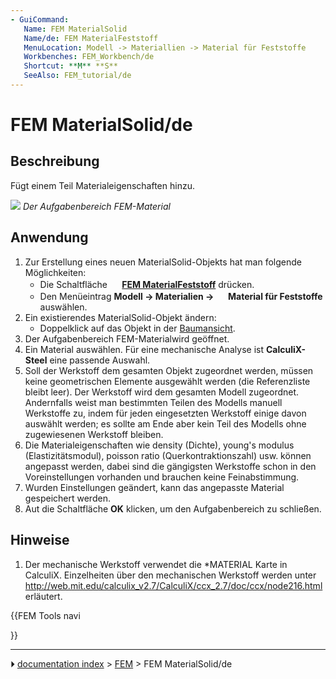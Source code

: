 ```yaml
---
- GuiCommand:
   Name: FEM MaterialSolid
   Name/de: FEM MaterialFeststoff
   MenuLocation: Modell -> Materiallien -> Material für Feststoffe
   Workbenches: FEM_Workbench/de
   Shortcut: **M** **S**
   SeeAlso: FEM_tutorial/de
---
```


# FEM MaterialSolid/de



## Beschreibung

Fügt einem Teil Materialeigenschaften hinzu.

![](images/FEMMaterialSolidProperties.png ) 
*Der Aufgabenbereich FEM-Material*



## Anwendung

1.  Zur Erstellung eines neuen MaterialSolid-Objekts hat man folgende Möglichkeiten:
    -   Die Schaltfläche **<img src="images/FEM_MaterialSolid.svg" width=16px> [FEM MaterialFeststoff](FEM_MaterialSolid/de.md)** drücken.
    -   Den Menüeintrag **Modell → Materialien → <img src="images/FEM_MaterialSolid.svg" width=16px> Material für Feststoffe** auswählen.
2.  Ein existierendes MaterialSolid-Objekt ändern:
    -   Doppelklick auf das Objekt in der [Baumansicht](Tree_view/de.md).
3.  Der Aufgabenbereich FEM-Materialwird geöffnet.
4.  Ein Material auswählen. Für eine mechanische Analyse ist **CalculiX-Steel** eine passende Auswahl.
5.  Soll der Werkstoff dem gesamten Objekt zugeordnet werden, müssen keine geometrischen Elemente ausgewählt werden (die Referenzliste bleibt leer). Der Werkstoff wird dem gesamten Modell zugeordnet. Andernfalls weist man bestimmten Teilen des Modells manuell Werkstoffe zu, indem für jeden eingesetzten Werkstoff einige davon auswählt werden; es sollte am Ende aber kein Teil des Modells ohne zugewiesenen Werkstoff bleiben.
6.  Die Materialeigenschaften wie density (Dichte), young\'s modulus (Elastizitätsmodul), poisson ratio (Querkontraktionszahl) usw. können angepasst werden, dabei sind die gängigsten Werkstoffe schon in den Voreinstellungen vorhanden und brauchen keine Feinabstimmung.
7.  Wurden Einstellungen geändert, kann das angepasste Material gespeichert werden.
8.  Aut die Schaltfläche **OK** klicken, um den Aufgabenbereich zu schließen.



## Hinweise

1.  Der mechanische Werkstoff verwendet die \*MATERIAL Karte in CalculiX. Einzelheiten über den mechanischen Werkstoff werden unter <http://web.mit.edu/calculix_v2.7/CalculiX/ccx_2.7/doc/ccx/node216.html> erläutert.





{{FEM Tools navi

}}



---
⏵ [documentation index](../README.md) > [FEM](Category_FEM.md) > FEM MaterialSolid/de

